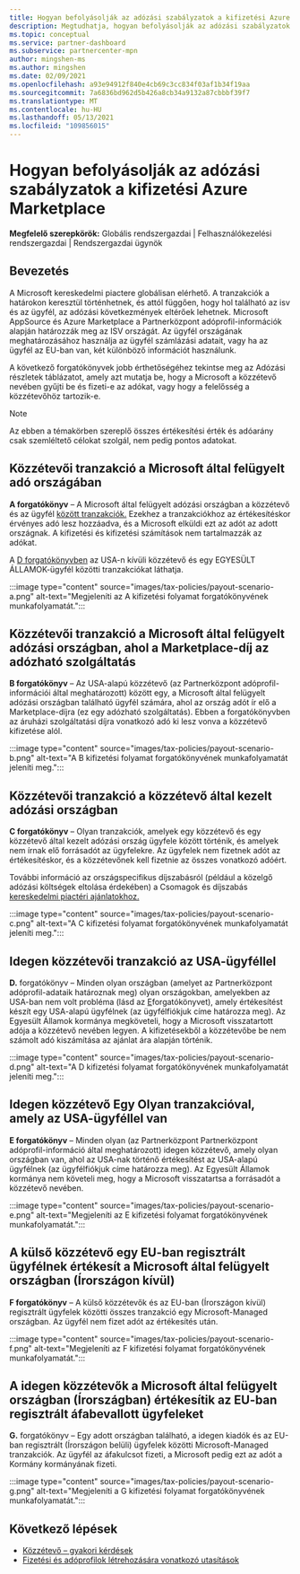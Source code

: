 ```yaml
---
title: Hogyan befolyásolják az adózási szabályzatok a kifizetési Azure Marketplace
description: Megtudhatja, hogyan befolyásolják az adózási szabályzatok a kifizetési Azure Marketplace.
ms.topic: conceptual
ms.service: partner-dashboard
ms.subservice: partnercenter-mpn
author: mingshen-ms
ms.author: mingshen
ms.date: 02/09/2021
ms.openlocfilehash: a93e94912f840e4cb69c3cc834f03af1b34f19aa
ms.sourcegitcommit: 7a6836bd962d5b426a8cb34a9132a87cbbbf39f7
ms.translationtype: MT
ms.contentlocale: hu-HU
ms.lasthandoff: 05/13/2021
ms.locfileid: "109856015"
---
```

# <a name="how-tax-policies-affect-payout-for-azure-marketplace"></a>Hogyan befolyásolják az adózási szabályzatok a kifizetési Azure Marketplace

**Megfelelő szerepkörök:** Globális rendszergazdai | Felhasználókezelési rendszergazdai | Rendszergazdai ügynök

## <a name="introduction"></a>Bevezetés

A Microsoft kereskedelmi piactere globálisan elérhető. A tranzakciók a határokon keresztül történhetnek, és attól függően, hogy hol található az isv és az ügyfél, az adózási következmények eltérőek lehetnek. Microsoft AppSource és Azure Marketplace a Partnerközpont adóprofil-információk alapján határozzák meg az ISV országát. Az ügyfél országának meghatározásához használja az ügyfél számlázási adatait, vagy ha az ügyfél az EU-ban van, két különböző információt használunk.

A következő forgatókönyvek jobb érthetőségéhez [](tax-details-marketplace.md) tekintse meg az Adózási részletek táblázatot, amely azt mutatja be, hogy a Microsoft a közzétevő nevében gyűjti be és fizeti-e az adókat, vagy hogy a felelősség a közzétevőhöz tartozik-e.

> [!NOTE]
> Az ebben a témakörben szereplő összes értékesítési érték és adóarány csak szemléltető célokat szolgál, nem pedig pontos adatokat.

## <a name="publisher-transacts-in-microsoft-managed-tax-country"></a>Közzétevői tranzakció a Microsoft által felügyelt adó országában

**A forgatókönyv** – A Microsoft által felügyelt adózási országban a közzétevő és az ügyfél [között tranzakciók.](tax-details-marketplace.md#microsoft-managed-countries) Ezekhez a tranzakciókhoz az értékesítéskor érvényes adó lesz hozzáadva, és a Microsoft elküldi ezt az adót az adott országnak. A kifizetési és kifizetési számítások nem tartalmazzák az adókat.

A [D forgatókönyvben](#foreign-publisher-transacts-with-us-customer) az USA-n kívüli közzétevő és egy EGYESÜLT ÁLLAMOK-ügyfél közötti tranzakciókat láthatja.

:::image type="content" source="images/tax-policies/payout-scenario-a.png" alt-text="Megjeleníti az A kifizetési folyamat forgatókönyvének munkafolyamatát.":::

## <a name="publisher-transacts-in-microsoft-managed-tax-country-where-marketplace-fee-is-taxable-service"></a>Közzétevői tranzakció a Microsoft által felügyelt adózási országban, ahol a Marketplace-díj az adózható szolgáltatás

**B forgatókönyv** – Az USA-alapú közzétevő (az Partnerközpont adóprofil-információi által meghatározott) között egy, a Microsoft által felügyelt adózási országban található ügyfél számára, ahol az ország adót ír elő a Marketplace-díjra (ez egy adózható szolgáltatás). Ebben a forgatókönyvben az áruházi szolgáltatási díjra vonatkozó adó ki lesz vonva a közzétevő kifizetése alól.

:::image type="content" source="images/tax-policies/payout-scenario-b.png" alt-text="A B kifizetési folyamat forgatókönyvének munkafolyamatát jeleníti meg.":::

## <a name="publisher-transacts-in-publisher-managed-tax-country"></a>Közzétevői tranzakció a közzétevő által kezelt adózási országban

**C forgatókönyv** – Olyan tranzakciók, amelyek egy közzétevő és egy közzétevő által kezelt adózási ország ügyfele között történik, és amelyek nem írnak elő forrásadót az ügyfelekre. Az ügyfelek nem fizetnek adót az értékesítéskor, és a közzétevőnek kell fizetnie az összes vonatkozó adóért.

További információ az országspecifikus díjszabásról (például a közelgő adózási költségek eltolása érdekében) a Csomagok és díjszabás [kereskedelmi piactéri ajánlatokhoz.](/azure/marketplace/plans-pricing#custom-prices)

:::image type="content" source="images/tax-policies/payout-scenario-c.png" alt-text="A C kifizetési folyamat forgatókönyvének munkafolyamatát jeleníti meg.":::

## <a name="foreign-publisher-transacts-with-us-customer"></a>Idegen közzétevői tranzakció az USA-ügyféllel

**D.** forgatókönyv – Minden olyan országban (amelyet az Partnerközpont adóprofil-adataik határoznak meg) olyan országokban, amelyekben az USA-ban nem volt probléma (lásd az [E](#foreign-publisher-with-a-treaty-transacts-with-us-customer)forgatókönyvet), amely értékesítést készít egy USA-alapú ügyfélnek (az ügyfélfiókjuk címe határozza meg). Az Egyesült Államok kormánya megköveteli, hogy a Microsoft visszatartott adója a közzétevő nevében legyen. A kifizetésekből a közzétevőbe be nem számolt adó kiszámítása az ajánlat ára alapján történik.

:::image type="content" source="images/tax-policies/payout-scenario-d.png" alt-text="A D kifizetési folyamat forgatókönyvének munkafolyamatát jeleníti meg.":::

## <a name="foreign-publisher-with-a-treaty-transacts-with-us-customer"></a>Idegen közzétevő Egy Olyan tranzakcióval, amely az USA-ügyféllel van

**E forgatókönyv** – Minden olyan (az Partnerközpont Partnerközpont adóprofil-információ által meghatározott) idegen közzétevő, amely olyan országban van, ahol az USA-nak történő értékesítést az USA-alapú ügyfélnek (az ügyfélfiókjuk címe határozza meg). Az Egyesült Államok kormánya nem követeli meg, hogy a Microsoft visszatartsa a forrásadót a közzétevő nevében.

:::image type="content" source="images/tax-policies/payout-scenario-e.png" alt-text="Megjeleníti az E kifizetési folyamat forgatókönyvének munkafolyamatát.":::

## <a name="foreign-publisher-sells-to-an-eu-vat-registered-customer-in-a-microsoft-managed-country-outside-ireland"></a>A külső közzétevő egy EU-ban regisztrált ügyfélnek értékesít a Microsoft által felügyelt országban (Írországon kívül)

**F forgatókönyv** – A külső közzétevők és az EU-ban (Írországon kívül) regisztrált ügyfelek közötti összes tranzakció egy Microsoft-Managed országban. Az ügyfél nem fizet adót az értékesítés után.

:::image type="content" source="images/tax-policies/payout-scenario-f.png" alt-text="Megjeleníti az F kifizetési folyamat forgatókönyvének munkafolyamatát.":::

## <a name="foreign-publisher-sells-to-an-eu-vat-registered-customer-in-a-microsoft-managed-country-in-ireland"></a>A idegen közzétevők a Microsoft által felügyelt országban (Írországban) értékesítik az EU-ban regisztrált áfabevallott ügyfeleket

**G.** forgatókönyv – Egy adott országban található, a idegen kiadók és az EU-ban regisztrált (Írországon belüli) ügyfelek közötti Microsoft-Managed tranzakciók. Az ügyfél az áfakulcsot fizeti, a Microsoft pedig ezt az adót a Kormány kormányának fizeti.

:::image type="content" source="images/tax-policies/payout-scenario-g.png" alt-text="Megjeleníti a G kifizetési folyamat forgatókönyvének munkafolyamatát.":::

## <a name="next-steps"></a>Következő lépések

- [Közzétevő – gyakori kérdések](/azure/marketplace/marketplace-faq-publisher-guide)
- [Fizetési és adóprofilok létrehozására vonatkozó utasítások](./set-up-your-payout-account.md?context=%2fazure%2fmarketplace%2fcontext%2fcontext#create-a-payment-profile)